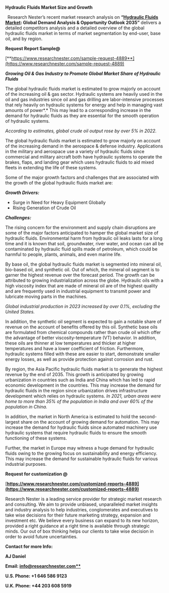 ﻿**Hydraulic Fluids Market Size and Growth**

` `Research Nester’s recent market research analysis on **“[Hydraulic Fluids Market](https://www.researchnester.com/reports/hydraulic-fluids-market/4889): Global Demand Analysis & Opportunity Outlook 2035”** delivers a detailed competitors analysis and a detailed overview of the global hydraulic fluids market in terms of market segmentation by end-user, base oil, and by region. 

**Request Report Sample@** 

[**https://www.researchnester.com/sample-request-4889**](https://www.researchnester.com/sample-request-4889)

***Growing Oil & Gas Industry to Promote Global Market Share of Hydraulic Fluids***

The global hydraulic fluids market is estimated to grow majorly on account of the increasing oil & gas sector. Hydraulic systems are heavily used in the oil and gas industries since oil and gas drilling are labor-intensive processes that rely heavily on hydraulic systems for energy and help in managing vast amounts of power*.* This may lead to a corresponding increase in the demand for hydraulic fluids as they are essential for the smooth operation of hydraulic systems.

*According to estimates, global crude oil output rose by over 5% in 2022.*

The global hydraulic fluids market is estimated to grow majorly on account of the increasing demand in the aerospace & defense industry. Applications in the military and aerospace use a variety of hydraulic fluids since commercial and military aircraft both have hydraulic systems to operate the brakes, flaps, and landing gear which uses hydraulic fluids to aid mixed fleets in extending the life of these systems. 

Some of the major growth factors and challenges that are associated with the growth of the global hydraulic fluids market are:

***Growth Drivers:***

- Surge in Need for Heavy Equipment Globally
- Rising Generation of Crude Oil

***Challenges:***

The rising concern for the environment and supply chain disruptions are some of the major factors anticipated to hamper the global market size of hydraulic fluids. Environmental harm from hydraulic oil leaks lasts for a long time and it is known that soil, groundwater, river water, and ocean can all be contaminated by hydraulic fluid spills made of petroleum, which could be harmful to people, plants, animals, and even marine life.

By base oil, the global hydraulic fluids market is segmented into mineral oil, bio-based oil, and synthetic oil. Out of which, the mineral oil segment is to garner the highest revenue over the forecast period. The growth can be attributed to growing industrialization across the globe. Hydraulic oils with a high viscosity index that are made of mineral oil are of the highest quality and are frequently used in industrial equipment to transmit power and lubricate moving parts in the machines.

*Global industrial production in 2023 increased by over 0.1%, excluding the United States.*

In addition, the synthetic oil segment is expected to gain a notable share of revenue on the account of benefits offered by this oil. Synthetic base oils are formulated from chemical compounds rather than crude oil which offer the advantage of better viscosity-temperature (VT) behavior. In addition, these oils are thinner at low temperatures and thicker at higher temperatures and have a lower coefficient of friction. Furthermore, hydraulic systems filled with these are easier to start, demonstrate smaller energy losses, as well as provide protection against corrosion and rust.

By region, the Asia Pacific hydraulic fluids market is to generate the highest revenue by the end of 2035. This growth is anticipated by growing urbanization in countries such as India and China which has led to rapid economic development in the countries. This may increase the demand for hydraulic fluids in the region since urbanization drives infrastructure development which relies on hydraulic systems. *In 2021, urban areas were home to more than 35% of the population in India and over 60% of the population in China.*

In addition, the market in North America is estimated to hold the second-largest share on the account of growing demand for automation. This may increase the demand for hydraulic fluids since automated machinery use hydraulic systems that require hydraulic fluids to ensure the smooth functioning of these systems.

Further, the market in Europe may witness a huge demand for hydraulic fluids owing to the growing focus on sustainability and energy efficiency. This may increase the demand for sustainable hydraulic fluids for various industrial purposes.

**Request for customization @**  

[**https://www.researchnester.com/customized-reports-4889](https://www.researchnester.com/customized-reports-4889)** 

Research Nester is a leading service provider for strategic market research and consulting. We aim to provide unbiased, unparalleled market insights and industry analysis to help industries, conglomerates and executives to take wise decisions for their future marketing strategy, expansion and investment etc. We believe every business can expand to its new horizon, provided a right guidance at a right time is available through strategic minds. Our out of box thinking helps our clients to take wise decision in order to avoid future uncertainties.

**Contact for more Info:**

**AJ Daniel**

**Email: [info@researchnester.com**](mailto:info@researchnester.com)**

**U.S. Phone: +1 646 586 9123** 

**U.K. Phone: +44 203 608 5919**


